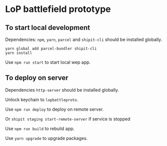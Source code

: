 # LoP battlefield prototype

## To start local development

Dependencies: `npm`, `yarn`, `parсel` and `shipit-cli` should be installed globally.

```
yarn global add parcel-bundler shipit-cli
yarn install
```

Use `npm run start` to start local wep app.

## To deploy on server

Dependencies `http-server` should be installed globally.

Unlock keychain to `lopbattleproto`.

Use `npm run deploy` to deploy on remote server.

Or `shipit staging start-remote-server` if service is stopped

Use `npm run build` to rebuild app.

Use `yarn upgrade` to upgrade packages.
